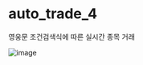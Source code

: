 # auto_trade_4
영웅문 조건검색식에 따른 실시간 종목 거래


![image](https://github.com/sungju1572/auto_trade_4/assets/70958560/b14dc88f-59d9-436d-b318-329e76651ea9)
